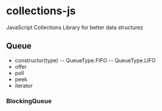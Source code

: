 # collections-js
JavaScript Collections Library for better data structurez

## Queue
+ constructor(type)
-- QueueType.FIFO
-- QueueType.LIFO
+ offer
+ poll
+ peek
+ iterator 
### BlockingQueue
